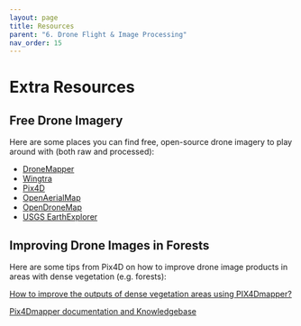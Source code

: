 ```yaml
---
layout: page
title: Resources
parent: "6. Drone Flight & Image Processing"
nav_order: 15
---
```


# Extra Resources

## Free Drone Imagery

Here are some places you can find free, open-source drone imagery to play around with (both raw and processed):

* [DroneMapper](https://dronemapper.com/sample_data/)
* [Wingtra](https://wingtra.com/mapping-drone-wingtraone/aerial-map-types/data-sets-and-maps/)
* [Pix4D](https://support.pix4d.com/hc/en-us/articles/360000235126-Example-projects-real-photogrammetry-data#quarry)
* [OpenAerialMap](https://openaerialmap.org/)
* [OpenDroneMap](https://www.opendronemap.org/odm/datasets/)
* [USGS EarthExplorer](https://earthexplorer.usgs.gov/)

## Improving Drone Images in Forests

Here are some tips from Pix4D on how to improve drone image products in areas with dense vegetation (e.g. forests):

[How to improve the outputs of dense vegetation areas using PIX4Dmapper?](https://support.pix4d.com/hc/en-us/articles/202560159-How-to-improve-the-outputs-of-dense-vegetation-areas-using-PIX4Dmapper)

[Pix4Dmapper documentation and Knowledgebase](https://support.pix4d.com/hc/pix4dmapper)

